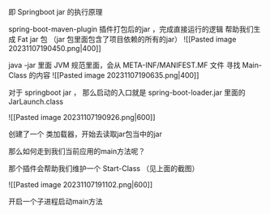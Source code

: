 即 Springboot jar 的执行原理

spring-boot-maven-plugin 插件打包后的jar ，完成直接运行的逻辑
帮助我们生成 Fat jar 包 （jar 包里面包含了项目依赖的所有的jar）
![[Pasted image 20231107190450.png|400]]


java -jar 里面 JVM 规范里面，会从  META-INF/MANIFEST.MF 文件 寻找 Main-Class 的内容
![[Pasted image 20231107190635.png|400]]

对于 springboot jar ， 那么启动的入口就是 spring-boot-loader.jar 里面的  JarLaunch.class

![[Pasted image 20231107190926.png|600]]

创建了一个 类加载器，开始去读取jar包当中的jar

那么如何走到我们当前应用的main方法呢？

那个插件会帮助我们维护一个 Start-Class （见上面的截图）

![[Pasted image 20231107191102.png|600]]

开启一个子进程启动main方法